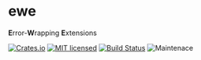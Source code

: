 # ewe
**E**rror-**W**rapping **E**xtensions

[![Crates.io][crates-badge]][crates-url]
[![MIT licensed][mit-badge]][mit-url]
[![Build Status][actions-badge]][actions-url]
![Maintenace][maintenance-badge]

[maintenance-badge]: https://img.shields.io/badge/status-actively%2D-developed-blue
[crates-badge]: https://img.shields.io/crates/v/ewe.svg
[crates-url]: https://crates.io/crates/ewe
[mit-badge]: https://img.shields.io/badge/license-MIT-blue.svg
[mit-url]: https://github.com/immodestproposal/ewe/blob/master/LICENSE
[actions-badge]: https://github.com/immodestproposal/ewe/actions/workflows/CI.yml/badge.svg
[actions-url]: https://github.com/immodestproposal/ewe/actions?query=workflow%3ACI+branch%3Amaster
